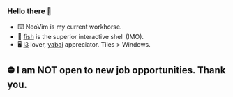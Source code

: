 ### Hello there 👋

- ⌨️ NeoVim is my current workhorse.
- 🐠 [fish](https://fishshell.com/) is the superior interactive shell (IMO).
- 🖥️ [i3](https://manjaro.org/downloads/community/i3/) lover, [yabai](https://github.com/koekeishiya/yabai) appreciator. Tiles > Windows.

## ⛔ I am NOT open to new job opportunities. Thank you.
